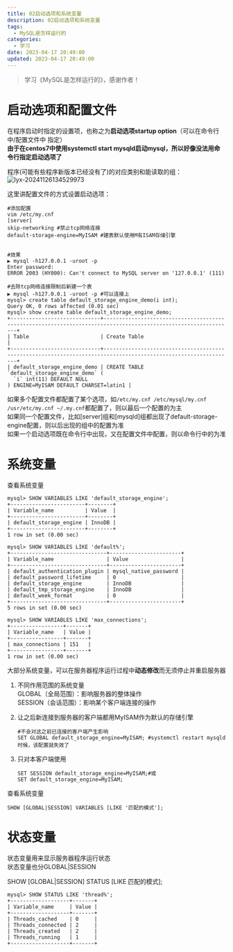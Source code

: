 ```yaml
---
title: 02启动选项和系统变量
description: 02启动选项和系统变量
tags:
  - MySQL是怎样运行的
categories:
  - 学习
date: 2023-04-17 20:49:00
updated: 2023-04-17 20:49:00
---
```


> 学习《MySQL是怎样运行的》，感谢作者！

# 启动选项和配置文件

在程序启动时指定的设置项，也称之为**启动选项startup option**（可以在命令行中/配置文件中 指定）  
**由于在centos7中使用systemctl start mysqld启动mysql，所以好像没法用命令行指定启动选项了**

程序(可能有些程序新版本已经没有了)的对应类别和能读取的组：  
![lyx-20241126134529973](images/mypost/lyx-20241126134529973.png)

这里讲配置文件的方式设置启动选项：  


```shell
#添加配置
vim /etc/my.cnf
[server]
skip-networking #禁止tcp网络连接
default-storage-engine=MyISAM #建表默认使用M有ISAM存储引擎


#效果
▶ mysql -h127.0.0.1 -uroot -p
Enter password: 
ERROR 2003 (HY000): Can't connect to MySQL server on '127.0.0.1' (111)

#去除tcp网络连接限制后新建一个表
▶ mysql -h127.0.0.1 -uroot -p #可以连接上
mysql> create table default_storage_engine_demo(i int);
Query OK, 0 rows affected (0.01 sec)
mysql> show create table default_storage_engine_demo;
+-----------------------------+----------------------------------------------------------------------------------------------------------------+
| Table                       | Create Table                                                                                                   |
+-----------------------------+----------------------------------------------------------------------------------------------------------------+
| default_storage_engine_demo | CREATE TABLE `default_storage_engine_demo` (
  `i` int(11) DEFAULT NULL
) ENGINE=MyISAM DEFAULT CHARSET=latin1 |

```

如果多个配置文件都配置了某个选项，如```/etc/my.cnf /etc/mysql/my.cnf /usr/etc/my.cnf ~/.my.cnf```都配置了，则以最后一个配置的为主  
如果同一个配置文件，比如[server]组和[mysqld]组都出现了default-storage-engine配置，则以后出现的组中的配置为准  
如果一个启动选项既在命令行中出现，又在配置文件中配置，则以命令行中的为准  

# 系统变量

查看系统变量  

```shell
mysql> SHOW VARIABLES LIKE 'default_storage_engine';
+------------------------+--------+
| Variable_name          | Value  |
+------------------------+--------+
| default_storage_engine | InnoDB |
+------------------------+--------+
1 row in set (0.00 sec)

mysql> SHOW VARIABLES LIKE 'default%';
+-------------------------------+-----------------------+
| Variable_name                 | Value                 |
+-------------------------------+-----------------------+
| default_authentication_plugin | mysql_native_password |
| default_password_lifetime     | 0                     |
| default_storage_engine        | InnoDB                |
| default_tmp_storage_engine    | InnoDB                |
| default_week_format           | 0                     |
+-------------------------------+-----------------------+
5 rows in set (0.00 sec)

mysql> SHOW VARIABLES LIKE 'max_connections';
+-----------------+-------+
| Variable_name   | Value |
+-----------------+-------+
| max_connections | 151   |
+-----------------+-------+
1 row in set (0.00 sec)
```

大部分系统变量，可以在服务器程序运行过程中**动态修改**而无须停止并重启服务器  

1. 不同作用范围的系统变量  
   GLOBAL（全局范围）：影响服务器的整体操作  
   SESSION（会话范围）：影响某个客户端连接的操作  

2. 让之后新连接到服务器的客户端都用MyISAM作为默认的存储引擎  

   ```shell
   #不会对这之前已连接的客户端产生影响
   SET GLOBAL default_storage_engine=MyISAM; #systemctl restart mysqld时候，该配置就失效了
   ```

3. 只对本客户端使用  

   ```shell
   SET SESSION default_storage_engine=MyISAM;#或
   SET default_storage_engine=MyISAM;
   ```

查看系统变量  

```shell
SHOW [GLOBAL|SESSION] VARIABLES [LIKE '匹配的模式'];
```

# 状态变量

状态变量用来显示服务器程序运行状态  
状态变量也分GLOBAL|SESSION

SHOW [GLOBAL|SESSION] STATUS [LIKE 匹配的模式];

```shell
mysql> SHOW STATUS LIKE 'thread%';
+-------------------+-------+
| Variable_name     | Value |
+-------------------+-------+
| Threads_cached    | 0     |
| Threads_connected | 2     |
| Threads_created   | 2     |
| Threads_running   | 1     |
+-------------------+-------+
```

